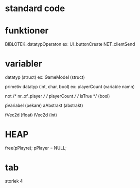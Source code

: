 # standard code

# funktioner

BIBLOTEK_datatypOperaton
ex:
UI_buttonCreate
NET_clientSend

# variabler
datatyp (struct)
ex:
GameModel (struct)

primetiv datatyp (int, char, bool)
ex:
playerCount (variable namn)

not /* nr_of_player */
    /* playerCount */
    /* isTrue */ (bool)

pVariabel (pekare)
aAbstrakt (abstrakt)

fVec2d (float)
iVec2d (int)

# HEAP
free(pPlayre);
pPlayer = NULL;

# tab
storlek 4
